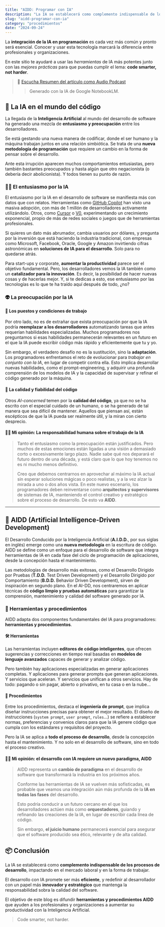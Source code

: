 ```yaml
---
title: "AIDD: Programar con IA"
description: "La IA se establecerá como complemento indispensable de los procesos de desarrollo, impactando en el mercado laboral y en la forma de trabajar. Programación asistida por Inteligencia Artificial un nuevo paradigma"
slug: "aidd-programar-con-ia"
category: "procedimientos"
date: "2024-09-24"
---
```


La **integración de la IA en programación** es cada vez más común y pronto será esencial. Conocer y usar esta tecnología marcará la diferencia entre profesionales y organizaciones.

En este sitio te ayudaré a usar las _herramientas_ de IA más potentes junto con las _mejores prácticas_ para que puedas cumplir el lema: **code smarter, not harder**.

> 🦻 [Escucha Resumen del artículo como Audio Podcast](https://notebooklm.google.com/notebook/01d528a9-072d-4204-90ce-93e1b54a5fb4/audio)
>
> > Generado con la IA de Google NotebookLM.

## 🚀 La IA en el mundo del código

La llegada de la **Inteligencia Artificial** al mundo del desarrollo de software ha generado una mezcla de **entusiasmo y preocupación** entre los desarrolladores.

Se está gestando una nueva manera de codificar, donde el ser humano y la máquina trabajan juntos en una relación simbiótica. Se trata de una **nueva metodología de programación** que requiere un cambio en la forma de pensar sobre el desarrollo.

Ante esta irrupción aparecen muchos comportamientos entusiastas, pero también bastantes preocupados y hasta algún que otro negacionista (o debería decir abolicionista). Y todos tienen su punto de razón.

### 🧑‍🚀 El entusiasmo por la IA

El entusiasmo por la IA en el desarrollo de software se manifiesta más con datos que con relatos. Herramientas como [GitHub Copilot](https://github.com/features/copilot) han visto una masiva adopción, con más de 1 millón de desarrolladores activamente utilizándolo. Otros, como [Cursor](https://cursor.com/) o [V0](https://v0.dev/), experimentando un crecimiento exponencial, propio de más de redes sociales o juegos que de herramientas profesionales.

Si quieres un dato más abrumador, cambia usuarios por dólares, y pregunta por la inversión que está haciendo la industria tradicional, con empresas como Microsoft, Facebook, Oracle, Google y Amazon invirtiendo cifras astronómicas en **soluciones de IA para el desarrollo**. Solo para no quedarse atrás.

Para start-ups y corporate, **aumentar la productividad** parece ser el objetivo fundamental. Pero, los desarrolladores vemos la IA también como un **catalizador para la innovación**. Es decir, la posibilidad de hacer nuevas cosas y de hacerlas mejor. Y, si te dedicas a esto, ese entusiasmo por las tecnologías es lo que te ha traído aquí después de todo, ¿no?

### 👽 La preocupación por la IA

#### 💼 Los puestos y condiciones de trabajo

Por otro lado, no es de extrañar que exista preocupación por que la IA podría **reemplazar a los desarrolladores** automatizando tareas que antes requerían habilidades especializadas. Muchos programadores nos preguntamos si esas habilidades permanecerán relevantes en un futuro en el que la IA puede escribir código más rápido y eficientemente que tu y yo.

Sin embargo, el verdadero desafío no es la sustitución, sino la **adaptación**. Los programadores enfrentamos el reto de evolucionar para _trabajar en conjunto con la IA_, en lugar de competir contra ella. Esto implica desarrollar nuevas habilidades, como el prompt-engineering, y adquirir una profunda comprensión de los modelos de IA y la capacidad de supervisar y refinar el código generado por la máquina.

#### 🔎 La calidad y fiabilidad del código

Otros _AI-concerned_ temen por la **calidad del código**, ya que no se ha escrito con el especial cuidado de un humano, o se ha generado de tal manera que sea difícil de mantener. Aquellos que piensan así, están escépticos de que la IA pueda ser realmente útil, y la miran con cierto desprecio.

#### 🧑‍💻 Mi opinión: La responsabilidad humana sobre el trabajo de la IA

> Tanto el entusiasmo como la preocupación están justificados. Pero muchos de estas emociones están ligadas a una visión a demasiado corto o excesivamente largo plazo. Nadie sabe qué nos deparará el futuro dentro de una década, y está claro que lo que hoy tenemos no es ni mucho menos definitivo.
>
> Creo que debemos centrarnos en aprovechar al máximo la IA actual sin esperar soluciones mágicas o poco realistas, y a la vez alzar la mirada a uno o dos años vista. En este nuevo escenario, los programadores deben reinventarse como **arquitectos y supervisores** de sistemas de IA, manteniendo el control creativo y estratégico sobre el proceso de desarrollo. De esto va **AIDD**.

---

## 🤖 AIDD (Artificial Intelligence-Driven Development)

El Desarrollo Conducido por la Inteligencia Artificial (**A.I.D.D.**, por sus siglas en inglés) emerge como una **nueva metodología** en la escritura de código. AIDD se define como un enfoque para el desarrollo de software que integra herramientas de IA en cada fase del ciclo de programación de aplicaciones, desde la concepción hasta el mantenimiento.

Las metodologías de desarrollo más exitosas, como el Desarrollo Dirigido por Pruebas (**T.D.D.** Test Driven Development) y el Desarrollo Dirigido por Comportamiento (**B.D.D.** Behavior Driven Development), sirven de inspiración en segundo plano. En el AI-DD, nos centraremos en aplicar técnicas de **código limpio y pruebas automáticas** para garantizar la comprensión, mantenimiento y calidad del software generado por IA.

### 📐 Herramientas y procedimientos

AIDD adapta dos componentes fundamentales del IA para programadores: **herramientas y procedimientos**.

#### 🛠️ Herramientas

Las herramientas incluyen **editores de código inteligentes**, que ofrecen sugerencias y correcciones en tiempo real basadas en **modelos de lenguaje avanzados** capaces de generar y analizar código.

Pero también hay aplicaciones especializadas en generar aplicaciones completas. Y aplicaciones para generar prompts que generan aplicaciones. Y servicios que aceleran. Y servicios que unifican a otros servicios. Hay de todo: pagando o sin pagar, abierto o privativo, en tu casa o en la nube...

#### 🧰 Procedimientos

Entre los procedimientos, destaca el **ingeniería de prompt**, que implica diseñar instrucciones precisas para obtener el mejor resultado. El diseño de instrucciones (`system prompt`, `user prompt`, `rules`...) se refiere a establecer normas, preferencias y convenios claros para que la IA genere código que cumpla con los estándares y requisitos del proyecto.

Pero la IA se aplica a **todo el proceso de desarrollo**, desde la concepción hasta el mantenimiento. Y no solo en el desarrollo de software, sino en todo el proceso creativo.

#### 🧑‍💻 Mi opinión: el desarrollo con IA requiere un nuevo paradigma, AIDD

> AIDD representa un **cambio de paradigma** en el desarrollo de software que transformará la industria en los próximos años.
>
> Conforme las herramientas de IA se vuelven más sofisticadas, es probable que veamos una integración aún más profunda de la **IA en todas las fases** del desarrollo.
>
> Esto podría conducir a un futuro cercano en el que los desarrolladores actúen más como **orquestadores**, guiando y refinando las creaciones de la IA, en lugar de escribir cada línea de código.
>
> Sin embargo, **el juicio humano** permanecerá esencial para asegurar que el software producido sea ético, relevante y de alta calidad.

## 📦 Conclusión

La IA se establecerá como **complemento indispensable de los procesos de desarrollo**, impactando en el mercado laboral y en la forma de trabajar.

El desarrollo con IA promete ser más **eficiente**, y redefinir al desarrollador con un papel más **innovador y estratégico** que mantenga la responsabilidad sobra la calidad del software.

El objetivo de este blog es difundir **herramientas y procedimientos AIDD** que ayuden a los profesionales y organizaciones a aumentar su productividad con la Inteligencia Artificial.

> Code smarter, not harder.
